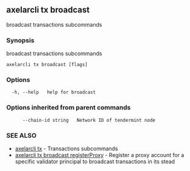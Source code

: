## axelarcli tx broadcast

broadcast transactions subcommands

### Synopsis

broadcast transactions subcommands

```
axelarcli tx broadcast [flags]
```

### Options

```
  -h, --help   help for broadcast
```

### Options inherited from parent commands

```
      --chain-id string   Network ID of tendermint node
```

### SEE ALSO

- [axelarcli tx](axelarcli_tx.md)	 - Transactions subcommands
- [axelarcli tx broadcast registerProxy](axelarcli_tx_broadcast_registerProxy.md)	 - Register a proxy account for a specific validator principal to broadcast transactions in its stead
